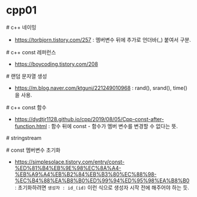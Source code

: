 # cpp01

\# c++ 네이밍
* https://torbjorn.tistory.com/257 : 멤버변수 뒤에 추가로 언더바(_) 붙여서 구분.

\# c++ const 레퍼런스
* https://boycoding.tistory.com/208

\# 랜덤 문자열 생성
* https://m.blog.naver.com/ktguni/221249010968 : rand(), srand(), time()을 사용.

\# c++ const 함수
* https://dydtjr1128.github.io/cpp/2019/08/05/Cpp-const-after-function.html : 함수 뒤에 const - 함수가 멤버 변수를 변경할 수 없다는 뜻.

\# stringstream

\# const 멤버변수 초기화
* https://simplesolace.tistory.com/entry/const-%ED%81%B4%EB%9E%98%EC%8A%A4-%EB%A9%A4%EB%B2%84%EB%B3%80%EC%88%98-%EC%B4%88%EA%B8%B0%ED%99%94%ED%95%98%EA%B8%B0 : 초기화하려면 `생성자 : id_(id)` 이런 식으로 생성자 시작 전에 해주어야 하는 듯.